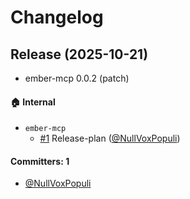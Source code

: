 # Changelog

## Release (2025-10-21)

* ember-mcp 0.0.2 (patch)

#### :house: Internal
* `ember-mcp`
  * [#1](https://github.com/NullVoxPopuli/ember-mcp/pull/1) Release-plan ([@NullVoxPopuli](https://github.com/NullVoxPopuli))

#### Committers: 1
- [@NullVoxPopuli](https://github.com/NullVoxPopuli)

